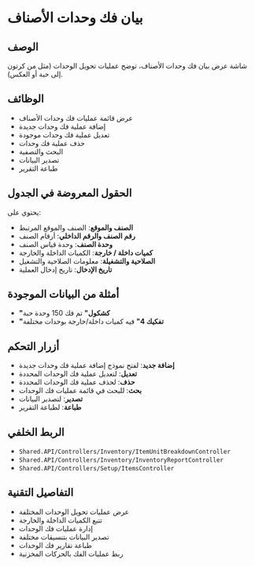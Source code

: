# بيان فك وحدات الأصناف

## الوصف
شاشة عرض بيان فك وحدات الأصناف، توضح عمليات تحويل الوحدات (مثل من كرتون إلى حبة أو العكس).

## الوظائف
- عرض قائمة عمليات فك وحدات الأصناف
- إضافة عملية فك وحدات جديدة
- تعديل عملية فك وحدات موجودة
- حذف عملية فك وحدات
- البحث والتصفية
- تصدير البيانات
- طباعة التقرير

## الحقول المعروضة في الجدول
يحتوي على:
- **الصنف والموقع**: الصنف والموقع المرتبط
- **رقم الصنف والرقم الداخلي**: أرقام الصنف
- **وحدة الصنف**: وحدة قياس الصنف
- **كميات داخلة / خارجة**: الكميات الداخلة والخارجة
- **الصلاحية والتشغيلة**: معلومات الصلاحية والتشغيل
- **تاريخ الإدخال**: تاريخ إدخال العملية

## أمثلة من البيانات الموجودة
- **"كشكول"** تم فك 150 وحدة حبة
- **"تفكيك 4"** فيه كميات داخلة/خارجة بوحدات مختلفة

## أزرار التحكم
- **إضافة جديد**: لفتح نموذج إضافة عملية فك وحدات جديدة
- **تعديل**: لتعديل عملية فك الوحدات المحددة
- **حذف**: لحذف عملية فك الوحدات المحددة
- **بحث**: للبحث في قائمة عمليات فك الوحدات
- **تصدير**: لتصدير البيانات
- **طباعة**: لطباعة التقرير

## الربط الخلفي
- `Shared.API/Controllers/Inventory/ItemUnitBreakdownController`
- `Shared.API/Controllers/Inventory/InventoryReportController`
- `Shared.API/Controllers/Setup/ItemsController`

## التفاصيل التقنية
- عرض عمليات تحويل الوحدات المختلفة
- تتبع الكميات الداخلة والخارجة
- إدارة عمليات فك الوحدات
- تصدير البيانات بتنسيقات مختلفة
- طباعة تقارير فك الوحدات
- ربط عمليات الفك بالحركات المخزنية

